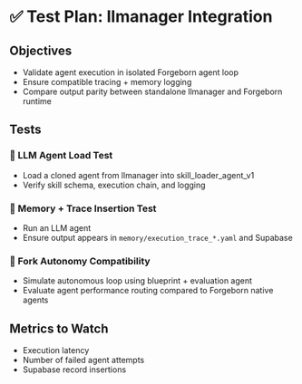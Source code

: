 # ✅ Test Plan: llmanager Integration

## Objectives
- Validate agent execution in isolated Forgeborn agent loop
- Ensure compatible tracing + memory logging
- Compare output parity between standalone llmanager and Forgeborn runtime

## Tests

### 🔹 LLM Agent Load Test
- Load a cloned agent from llmanager into skill_loader_agent_v1
- Verify skill schema, execution chain, and logging

### 🔹 Memory + Trace Insertion Test
- Run an LLM agent
- Ensure output appears in `memory/execution_trace_*.yaml` and Supabase

### 🔹 Fork Autonomy Compatibility
- Simulate autonomous loop using blueprint + evaluation agent
- Evaluate agent performance routing compared to Forgeborn native agents

## Metrics to Watch
- Execution latency
- Number of failed agent attempts
- Supabase record insertions


